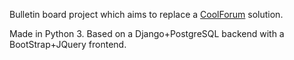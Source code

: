 Bulletin board project which aims to replace a [CoolForum](https://github.com/dsoriano/coolforum) solution.

Made in Python 3. Based on a Django+PostgreSQL backend with a BootStrap+JQuery frontend.
